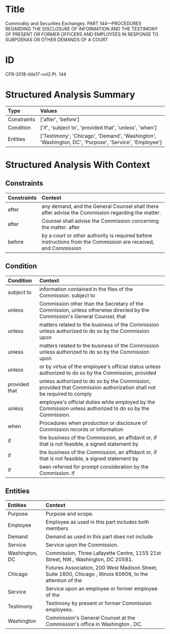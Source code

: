 # Title

 Commodity and Securities Exchanges. PART 144—PROCEDURES REGARDING THE DISCLOSURE OF INFORMATION AND THE TESTIMONY OF PRESENT OR FORMER OFFICERS AND EMPLOYEES IN RESPONSE TO SUBPOENAS OR OTHER DEMANDS OF A COURT


# ID

 CFR-2018-title17-vol2.Pt. 144


# Structured Analysis Summary

| Type        | Values                                                                                               |
|:------------|:-----------------------------------------------------------------------------------------------------|
| Constraints | ['after', 'before']                                                                                  |
| Condition   | ['if', 'subject to', 'provided that', 'unless', 'when']                                              |
| Entities    | ['Testimony', 'Chicago', 'Demand', 'Washington', 'Washington, DC', 'Purpose', 'Service', 'Employee'] |


# Structured Analysis With Context

 


## Constraints

| Constraints   | Context                                                                                                        |
|:--------------|:---------------------------------------------------------------------------------------------------------------|
| after         | any demand, and the General Counsel shall there after  advise the Commission regarding the matter.             |
| after         | Counsel shall advise the Commission concerning the matter. after                                               |
| before        | by a court or other authority is required before instructions from the Commission are received, and Commission |


## Condition

| Condition     | Context                                                                                                                    |
|:--------------|:---------------------------------------------------------------------------------------------------------------------------|
| subject to    | information contained in the files of the Commission. subject to                                                           |
| unless        | Commission other than the Secretary of the Commission, unless otherwise directed by the Commission's General Counsel, that |
| unless        | matters related to the business of the Commission unless authorized to do so by the Commission upon                        |
| unless        | matters related to the business of the Commission unless authorized to do so by the Commission upon                        |
| unless        | or by virtue of the employee's official status unless authorized to do so by the Commission, provided                      |
| provided that | unless authorized to do so by the Commission, provided that Commission authorization shall not be required to comply       |
| unless        | employee's official duties while employed by the Commission unless  authorized to do so by the Commission.                 |
| when          | Procedures  when production or disclosure of Commission records or information                                             |
| if            | the business of the Commission, an affidavit or, if that is not feasible, a signed statement by                            |
| if            | the business of the Commission, an affidavit or, if that is not feasible, a signed statement by                            |
| if            | been referred for prompt consideration by the Commission. if                                                               |


## Entities

| Entities       | Context                                                                                                     |
|:---------------|:------------------------------------------------------------------------------------------------------------|
| Purpose        | Purpose  and scope.                                                                                         |
| Employee       | Employee as used in this part includes both members                                                         |
| Demand         | Demand as used in this part does not include                                                                |
| Service        | Service  upon the Commission.                                                                               |
| Washington, DC | Commission, Three Lafayette Centre, 1155 21st Street, NW., Washington, DC  20581.                           |
| Chicago        | Futures Association, 200 West Madison Street, Suite 1600, Chicago , Illinois 60606, to the attention of the |
| Service        | Service upon an employee or former employee of the                                                          |
| Testimony      | Testimony  by present or former Commission employees.                                                       |
| Washington     | Commission's General Counsel at the Commission's office in Washington , DC.                                 |


